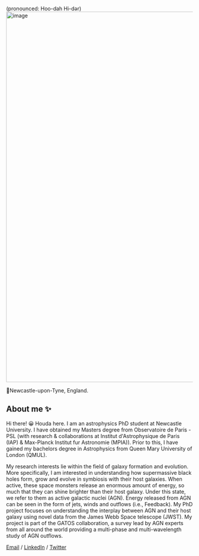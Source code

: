 

(pronounced: Hoo-dah Hi-dər)
<img width="1000" alt="image" src="https://user-images.githubusercontent.com/74595294/212114783-9bc227bb-d6d0-46ce-baf8-c8eaffbfbf4e.png" >

📍Newcastle-upon-Tyne, England.

## About me ✨
 
Hi there! 😀 Houda here. I am an astrophysics PhD student at Newcastle University. I have  obtained my Masters degree from Observatoire de Paris - PSL (with research & collaborations at Institut d'Astrophysique de Paris (IAP) & Max-Planck Institut fur Astronomie (MPIA)). Prior to this, I have  gained my bachelors degree in Astrophysics from Queen Mary University of London (QMUL).
 

My research interests lie within the field of galaxy formation and evolution. More specifically, I am interested in understanding how supermassive black holes form, grow and evolve in symbiosis with their host galaxies. When active, these space monsters release an enormous amount of energy, so much that they can shine brighter than their host galaxy. Under this state, we refer to them as active galactic nuclei (AGN). Energy released from AGN can be seen in the form of jets, winds and outflows (i.e., Feedback). My PhD project focuses on understanding the interplay between AGN and their host galaxy using novel data from the James Webb Space telescope (JWST). My project is part of the GATOS collaboration, a survey lead by AGN experts from all around the world providing a multi-phase and multi-wavelength study of AGN outflows.

[Email](mailto:houda.physics@gmail.com) / [LinkedIn](https://www.linkedin.com/in/houdahaidar/) / [Twitter](https://twitter.com/blackholephd)







